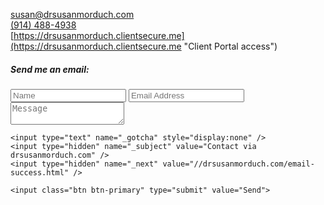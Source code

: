 [susan@drsusanmorduch.com](mailto:susan@drsusanmorduch.com)  
[(914) 488-4938](tel:9144884938)  
[https://drsusanmorduch.clientsecure.me](https://drsusanmorduch.clientsecure.me "Client Portal access")

##### Send me an email:

<form method="POST" action="//formspree.io/susan@drsusanmorduch.com">
	<input class="form-control margin-trailer-tiny" type="text" name="name" placeholder="Name">
	<input class="form-control margin-trailer-tiny" type="email" name="_replyto" placeholder="Email Address">
	<textarea class="form-control margin-trailer-tiny" name="body" placeholder="Message"></textarea>

	<input type="text" name="_gotcha" style="display:none" />
	<input type="hidden" name="_subject" value="Contact via drsusanmorduch.com" />
	<input type="hidden" name="_next" value="//drsusanmorduch.com/email-success.html" />

	<input class="btn btn-primary" type="submit" value="Send">
</form>
